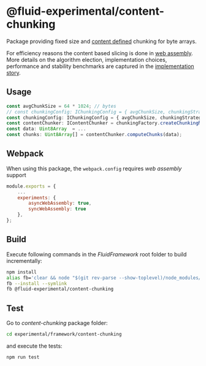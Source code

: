 # @fluid-experimental/content-chunking

Package providing fixed size and [content defined](https://en.wikipedia.org/wiki/Rolling_hash#Content-based_slicing_using_a_rolling_hash) chunking for byte arrays.

For efficiency reasons the content based slicing is done in [web assembly](https://rustwasm.github.io/docs/book/what-is-webassembly.html). More details on the algorithm election, implementation choices, performance and stability benchmarks are captured in the [implementation story](https://github.com/microsoft/FluidFramework/issues/11572).

## Usage

```ts
const avgChunkSize = 64 * 1024; // bytes
// const chunkingConfig: IChunkingConfig = { avgChunkSize, chunkingStrategy: ChunkingStrategyEnum.FixedSize };
const chunkingConfig: IChunkingConfig = { avgChunkSize, chunkingStrategy: ChunkingStrategyEnum.ContentDefined };
const contentChunker: IContentChunker = chunkingFactory.createChunkingMethod(chunkingConfig);
const data: Uint8Array  = ...
const chunks: Uint8Array[] = contentChunker.computeChunks(data);
```

## Webpack

When using this package, the `webpack.config` requires _web assembly_ support

```js
module.exports = {
    ...
    experiments: {
        asyncWebAssembly: true,
        syncWebAssembly: true
    },
};
```

## Build

Execute following commands in the _FluidFramework_ root folder to build incrementally:

```sh
npm install
alias fb='clear && node "$(git rev-parse --show-toplevel)/node_modules/.bin/fluid-build"'
fb --install --symlink
fb @fluid-experimental/content-chunking
```

## Test

Go to _content-chunking_ package folder:

```sh
cd experimental/framework/content-chunking
```

and execute the tests:

```sh
npm run test
```
